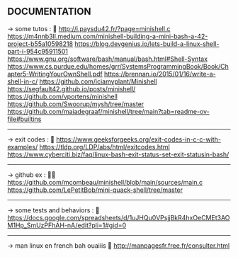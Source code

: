 ## DOCUMENTATION

-> some tutos : 🤗
http://i.paysdu42.fr/?page=minishell.c
https://m4nnb3ll.medium.com/minishell-building-a-mini-bash-a-42-project-b55a10598218
https://blog.devgenius.io/lets-build-a-linux-shell-part-i-954c95911501
https://www.gnu.org/software/bash/manual/bash.html#Shell-Syntax
https://www.cs.purdue.edu/homes/grr/SystemsProgrammingBook/Book/Chapter5-WritingYourOwnShell.pdf
https://brennan.io/2015/01/16/write-a-shell-in-c/
https://github.com/iciamyplant/Minishell
https://segfault42.github.io/posts/minishell/
https://github.com/vportens/minishell
https://github.com/Swoorup/mysh/tree/master
https://github.com/maiadegraaf/minishell/tree/main?tab=readme-ov-file#builtins

---
-> exit codes : 🤔
https://www.geeksforgeeks.org/exit-codes-in-c-c-with-examples/
https://tldp.org/LDP/abs/html/exitcodes.html
https://www.cyberciti.biz/faq/linux-bash-exit-status-set-exit-statusin-bash/

---
-> github ex : 😶‍🌫️
https://github.com/mcombeau/minishell/blob/main/sources/main.c
https://github.com/LePetitBob/mini-quack-shell/tree/master

---
-> some tests and behaviors : 🤨
https://docs.google.com/spreadsheets/d/1uJHQu0VPsjjBkR4hxOeCMEt3AOM1Hp_SmUzPFhAH-nA/edit?pli=1#gid=0

---
-> man linux en french bah ouaiiis 🤡
http://manpagesfr.free.fr/consulter.html